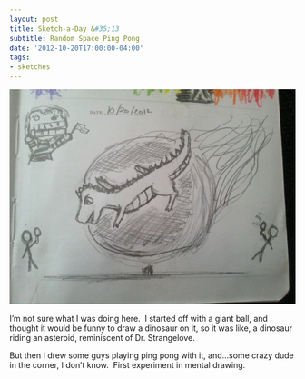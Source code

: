 ```yaml
---
layout: post
title: Sketch-a-Day &#35;13
subtitle: Random Space Ping Pong
date: '2012-10-20T17:00:00-04:00'
tags:
- sketches
---
```

![](/images/sketches/sad13-random-space-pingpong.jpg)

I’m not sure what I was doing here.  I started off with a giant ball, and thought it would be funny to draw a dinosaur on it, so it was like, a dinosaur riding an asteroid, reminiscent of Dr. Strangelove.

But then I drew some guys playing ping pong with it, and…some crazy dude in the corner, I don’t know.  First experiment in mental drawing.
